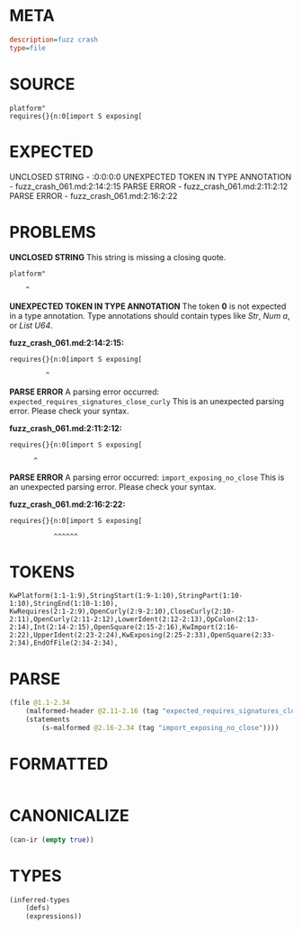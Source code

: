# META
~~~ini
description=fuzz crash
type=file
~~~
# SOURCE
~~~roc
platform"
requires{}{n:0[import S	exposing[
~~~
# EXPECTED
UNCLOSED STRING - :0:0:0:0
UNEXPECTED TOKEN IN TYPE ANNOTATION - fuzz_crash_061.md:2:14:2:15
PARSE ERROR - fuzz_crash_061.md:2:11:2:12
PARSE ERROR - fuzz_crash_061.md:2:16:2:22
# PROBLEMS
**UNCLOSED STRING**
This string is missing a closing quote.

```roc
platform"
```
        ^


**UNEXPECTED TOKEN IN TYPE ANNOTATION**
The token **0** is not expected in a type annotation.
Type annotations should contain types like _Str_, _Num a_, or _List U64_.

**fuzz_crash_061.md:2:14:2:15:**
```roc
requires{}{n:0[import S	exposing[
```
             ^


**PARSE ERROR**
A parsing error occurred: `expected_requires_signatures_close_curly`
This is an unexpected parsing error. Please check your syntax.

**fuzz_crash_061.md:2:11:2:12:**
```roc
requires{}{n:0[import S	exposing[
```
          ^


**PARSE ERROR**
A parsing error occurred: `import_exposing_no_close`
This is an unexpected parsing error. Please check your syntax.

**fuzz_crash_061.md:2:16:2:22:**
```roc
requires{}{n:0[import S	exposing[
```
               ^^^^^^


# TOKENS
~~~zig
KwPlatform(1:1-1:9),StringStart(1:9-1:10),StringPart(1:10-1:10),StringEnd(1:10-1:10),
KwRequires(2:1-2:9),OpenCurly(2:9-2:10),CloseCurly(2:10-2:11),OpenCurly(2:11-2:12),LowerIdent(2:12-2:13),OpColon(2:13-2:14),Int(2:14-2:15),OpenSquare(2:15-2:16),KwImport(2:16-2:22),UpperIdent(2:23-2:24),KwExposing(2:25-2:33),OpenSquare(2:33-2:34),EndOfFile(2:34-2:34),
~~~
# PARSE
~~~clojure
(file @1.1-2.34
	(malformed-header @2.11-2.16 (tag "expected_requires_signatures_close_curly"))
	(statements
		(s-malformed @2.16-2.34 (tag "import_exposing_no_close"))))
~~~
# FORMATTED
~~~roc

~~~
# CANONICALIZE
~~~clojure
(can-ir (empty true))
~~~
# TYPES
~~~clojure
(inferred-types
	(defs)
	(expressions))
~~~
